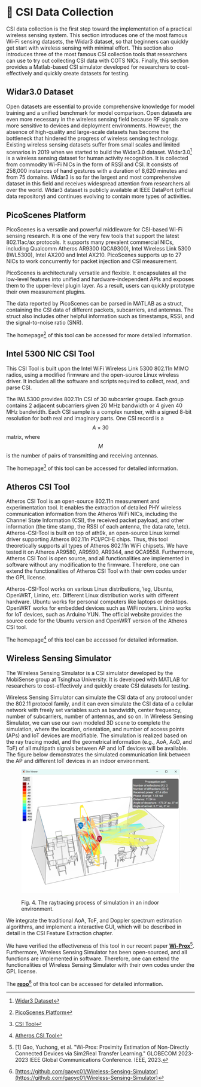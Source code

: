 # 📶 CSI Data Collection

CSI data collection is the first step toward the implementation of a practical wireless sensing system. This section introduces one of the most famous Wi-Fi sensing datasets, the Widar3 dataset, so that beginners can quickly get start with wireless sensing with minimal effort. This section also introduces three of the most famous CSI collection tools that researchers can use to try out collecting CSI data with COTS NICs. Finally, this section provides a Matlab-based CSI simulator developed for researchers to cost-effectively and quickly create datasets for testing.

## Widar3.0 Dataset

Open datasets are essential to provide comprehensive knowledge for model training and a unified benchmark for model comparison. Open datasets are even more necessary in the wireless sensing field because RF signals are more sensitive to devices and deployment environments. However, the absence of high-quality and large-scale datasets has become the bottleneck that hindered the progress of wireless sensing technology. Existing wireless sensing datasets suffer from small scales and limited scenarios in 2019 when we started to build the Widar3.0 dataset. Widar3.0[^1] is a wireless sensing dataset for human activity recognition. It is collected from commodity Wi-Fi NICs in the form of RSSI and CSI. It consists of 258,000 instances of hand gestures with a duration of 8,620 minutes and from 75 domains. Widar3 is so far the largest and most comprehensive dataset in this field and receives widespread attention from researchers all over the world. Widar3 dataset is publicly available at IEEE DataPort (official data repository) and continues evolving to contain more types of activities.

## PicoScenes Platform

PicoScenes is a versatile and powerful middleware for CSI-based Wi-Fi sensing research. It is one of the very few tools that support the latest 802.11ac/ax protocols. It supports many prevalent commercial NICs, including Qualcomm Atheros AR9300 (QCA9300), Intel Wireless Link 5300 (IWL5300), Intel AX200 and Intel AX210. PicoScenes supports up to 27 NICs to work concurrently for packet injection and CSI measurement.

PicoScenes is architecturally versatile and flexible. It encapsulates all the low-level features into unified and hardware-independent APIs and exposes them to the upper-level plugin layer. As a result, users can quickly prototype their own measurement plugins.

The data reported by PicoScenes can be parsed in MATLAB as a struct, containing the CSI data of different packets, subcarriers, and antennas. The struct also includes other helpful information such as timestamps, RSSI, and the signal-to-noise ratio (SNR).

The homepage[^2] of this tool can be accessed for more detailed information.

## Intel 5300 NIC CSI Tool

This CSI Tool is built upon the Intel WiFi Wireless Link 5300 802.11n MIMO radios, using a modified firmware and the open-source Linux wireless driver. It includes all the software and scripts required to collect, read, and parse CSI.

The IWL5300 provides 802.11n CSI of 30 subcarrier groups. Each group contains 2 adjacent subcarriers given 20 MHz bandwidth or 4 given 40 MHz bandwidth. Each CSI sample is a complex number, with a signed 8-bit resolution for both real and imaginary parts. One CSI record is a $$A \times 30$$ matrix, where $$M$$ is the number of pairs of transmitting and receiving antennas.

The homepage[^3] of this tool can be accessed for detailed information.

## Atheros CSI Tool

Atheros CSI Tool is an open-source 802.11n measurement and experimentation tool. It enables the extraction of detailed PHY wireless communication information from the Atheros WiFi NICs, including the Channel State Information (CSI), the received packet payload, and other information (the time stamp, the RSSI of each antenna, the data rate, \etc). Atheros-CSI-Tool is built on top of ath9k, an open-source Linux kernel driver supporting Atheros 802.11n PCI/PCI-E chips. Thus, this tool theoretically supports all types of Atheros 802.11n WiFi chipsets. We have tested it on Atheros AR9580, AR9590, AR9344, and QCA9558. Furthermore, Atheros CSI Tool is open source, and all functionalities are implemented in software without any modification to the firmware. Therefore, one can extend the functionalities of Atheros CSI Tool with their own codes under the GPL license.

Atheros-CSI-Tool works on various Linux distributions, \eg, Ubuntu, OpenWRT, Linino, etc. Different Linux distribution works with different hardware. Ubuntu works for personal computers like laptops or desktops. OpenWRT works for embedded devices such as WiFi routers. Linino works for IoT devices, such as Arduino YUN. The official website provides the source code for the Ubuntu version and OpenWRT version of the Atheros CSI tool.

The homepage[^4] of this tool can be accessed for detailed information.

## Wireless Sensing Simulator

The Wireless Sensing Simulator is a CSI simulator developed by the MobiSense group at Tsinghua University. It is developed with MATLAB for researchers to cost-effectively and quickly create CSI datasets for testing.

Wireless Sensing Simulator can simulate the CSI data of any protocol under the 802.11 protocol family, and it can even simulate the CSI data of a cellular network with freely set variables such as bandwidth, center frequency, number of subcarriers, number of antennas, and so on. In Wireless Sensing Simulator, we can use our own modeled 3D scene to complete the simulation, where the location, orientation, and number of access points (APs) and IoT devices are modifiable. The simulation is realized based on the ray tracing model, and the geometrical information (e.g., AoA, AoD, and ToF) of all multipath signals between AP and IoT devices will be available. The figure below demonstrates the simulated communication link between the AP and different IoT devices in an indoor environment.

<figure><img src=".gitbook/assets/raytracing.jpg" alt=""><figcaption><p>Fig. 4. The raytracing process of simulation in an indoor environment.</p></figcaption></figure>

We integrate the traditional AoA, ToF, and Doppler spectrum estimation algorithms, and implement a interactive GUI,  which will be described in detail in the CSI Feature Extraction chapter.&#x20;

We have verified the effectiveness of this tool in our recent paper [**Wi-Prox**](#user-content-fn-5)[^5]. Furthermore, Wireless Sensing Simulator has been open-sourced, and all functions are implemented in software. Therefore, one can extend the functionalities of Wireless Sensing Simulator with their own codes under the GPL license.

The [**repo**](#user-content-fn-6)[^6] of this tool can be accessed for detailed information.

[^1]: [Widar3 Dataset](http://tns.thss.tsinghua.edu.cn/widar3.0)

[^2]: [PicoScenes Platform](https://ps.zpj.io)

[^3]: [CSI Tool](https://dhalperi.github.io/linux-80211n-csitool)

[^4]: [Atheros CSI Tool](https://wands.sg/research/wifi/AtherosCSI/)

[^5]: \[1] Gao, Yuchong, et al. "Wi-Prox: Proximity Estimation of Non-Directly Connected Devices via Sim2Real Transfer Learning." GLOBECOM 2023-2023 IEEE Global Communications Conference. IEEE, 2023.

[^6]: [https://github.com/gaoyc01/Wireless-Sensing-Simulator](https://github.com/gaoyc01/Wireless-Sensing-Simulator)
